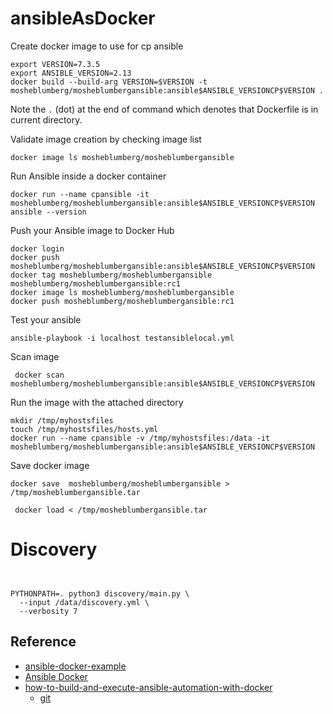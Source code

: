 # ansibleAsDocker


Create docker image to use for cp ansible 


```
export VERSION=7.3.5
export ANSIBLE_VERSION=2.13
docker build --build-arg VERSION=$VERSION -t mosheblumberg/mosheblumbergansible:ansible$ANSIBLE_VERSIONCP$VERSION .
```

Note the `.` (dot) at the end of command which denotes that Dockerfile is in current directory.

Validate image creation by checking image list

```
docker image ls mosheblumberg/mosheblumbergansible
```

Run Ansible inside a docker container

```
docker run --name cpansible -it mosheblumberg/mosheblumbergansible:ansible$ANSIBLE_VERSIONCP$VERSION
ansible --version
```


Push your Ansible image to Docker Hub

```
docker login
docker push mosheblumberg/mosheblumbergansible:ansible$ANSIBLE_VERSIONCP$VERSION
docker tag mosheblumberg/mosheblumbergansible mosheblumberg/mosheblumbergansible:rc1
docker image ls mosheblumberg/mosheblumbergansible
docker push mosheblumberg/mosheblumbergansible:rc1
```


Test your ansible 

```
ansible-playbook -i localhost testansiblelocal.yml
```


Scan image  
```
 docker scan mosheblumberg/mosheblumbergansible:ansible$ANSIBLE_VERSIONCP$VERSION
```

Run the image with the attached directory 


```
mkdir /tmp/myhostsfiles
touch /tmp/myhostsfiles/hosts.yml
docker run --name cpansible -v /tmp/myhostsfiles:/data -it mosheblumberg/mosheblumbergansible:ansible$ANSIBLE_VERSIONCP$VERSION 
```

Save docker image 

```
docker save  mosheblumberg/mosheblumbergansible > /tmp/mosheblumbergansible.tar
```


```
 docker load < /tmp/mosheblumbergansible.tar
```


# Discovery 

```


PYTHONPATH=. python3 discovery/main.py \
  --input /data/discovery.yml \
  --verbosity 7
```

## Reference  

* [ansible-docker-example](https://github.com/ChristopherJHart/ansible-docker-example/tree/main)
* [Ansible Docker](https://hackmd.io/@the-ansible-book/B1y5tXers)
* [how-to-build-and-execute-ansible-automation-with-docker](https://www.cbtnuggets.com/blog/technology/devops/how-to-build-and-execute-ansible-automation-with-docker)
  * [git](https://www.cbtnuggets.com/blog/technology/devops/how-to-build-and-execute-ansible-automation-with-docker)

